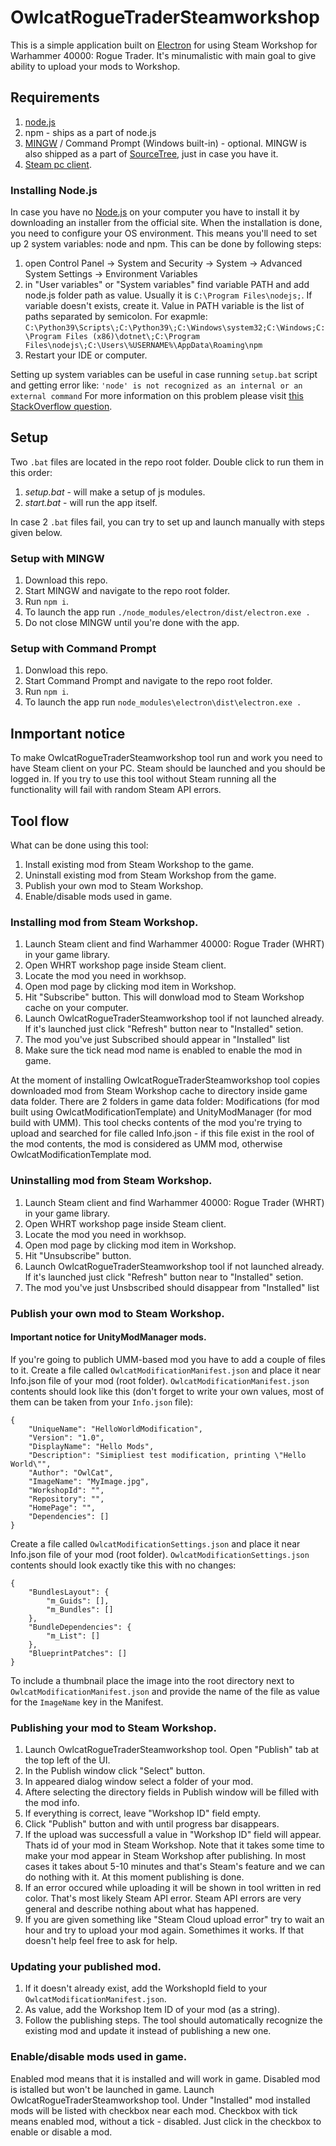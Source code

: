 # OwlcatRogueTraderSteamworkshop
This is a simple application built on [Electron](https://www.electronjs.org/) for using Steam Workshop for Warhammer 40000: Rogue Trader. It's minumalistic with main goal to give ability to upload your mods to Workshop.

## Requirements
1. [node.js](https://nodejs.org/en/download)
2. npm - ships as a part of node.js
3. [MINGW](https://www.mingw-w64.org/) / Command Prompt (Windows built-in) - optional. MINGW is also shipped as a part of [SourceTree](https://www.sourcetreeapp.com/), just in case you have it.
4. [Steam pc client](https://store.steampowered.com/about/).

### Installing Node.js
In case you have no [Node.js](https://nodejs.org/en/download) on your computer you have to install it by downloading an installer from the official site. When the installation is done, you need to configure your OS environment. This means you'll need to set up 2 system variables: node and npm.
This can be done by following steps:
1. open Control Panel -> System and Security -> System -> Advanced System Settings -> Environment Variables
2. in "User variables" or "System variables" find variable PATH and add node.js folder path as value. Usually it is `C:\Program Files\nodejs;`. If variable doesn't exists, create it. Value in PATH variable is the list of paths separated by semicolon. For exapmle: `C:\Python39\Scripts\;C:\Python39\;C:\Windows\system32;C:\Windows;C:\Program Files (x86)\dotnet\;C:\Program Files\nodejs\;C:\Users\%USERNAME%\AppData\Roaming\npm`
3. Restart your IDE or computer.

Setting up system variables can be useful in case running `setup.bat` script and getting error like:
`'node' is not recognized as an internal or an external command`
For more information on this problem please visit [this StackOverflow question](https://stackoverflow.com/questions/23412938/node-is-not-recognized-as-an-internal-or-an-external-command-operable-program).

## Setup 
Two `.bat` files are located in the repo root folder. Double click to run them in this order:
1. *setup.bat* - will make a setup of js modules.
2. *start.bat* - will run the app itself. 

In case 2 `.bat` files fail, you can try to set up and launch manually with steps given below. 

### Setup with MINGW
1. Download this repo.
2. Start MINGW and navigate to the repo root folder.
3. Run `npm i`.
4. To launch the app run `./node_modules/electron/dist/electron.exe .`
5. Do not close MINGW until you're done with the app.

### Setup with Command Prompt
1. Donwload this repo.
2. Start Command Prompt and navigate to the repo root folder.
3. Run `npm i`.
4. To launch the app run `node_modules\electron\dist\electron.exe .`

## Inmportant notice
To make OwlcatRogueTraderSteamworkshop tool run and work you need to have Steam client on your PC. Steam should be launched and you should be logged in. If you try to use this tool without Steam running all the functionality will fail with random Steam API errors.

## Tool flow
What can be done using this tool:
1. Install existing mod from Steam Workshop to the game.
2. Uninstall existing mod from Steam Workshop from the game.
3. Publish your own mod to Steam Workshop.
4. Enable/disable mods used in game.

### Installing mod from Steam Workshop.
1. Launch Steam client and find Warhammer 40000: Rogue Trader (WHRT) in your game library.
2. Open WHRT workshop page inside Steam client.
3. Locate the mod you need in workhsop.
4. Open mod page by clicking mod item in Workshop.
5. Hit "Subscribe" button. This will donwload mod to Steam Workshop cache on your computer.
6. Launch OwlcatRogueTraderSteamworkshop tool if not launched already. If it's launched just click "Refresh" button near to "Installed" setion.
7. The mod you've just Subscribed should appear in "Installed" list 
8. Make sure the tick nead mod name is enabled to enable the mod in game.

At the moment of installing OwlcatRogueTraderSteamworkshop tool copies downloaded mod from Steam Workshop cache to directory inside game data folder. There are 2 folders in game data folder: Modifications (for mod built using OwlcatModificationTemplate) and UnityModManager (for mod build with UMM). This tool checks contents of the mod you're trying to upload and searched for file called Info.json - if this file exist in the rool of the mod contents, the mod is considered as UMM mod, otherwise OwlcatModificationTemplate mod.

### Uninstalling mod from Steam Workshop.
1. Launch Steam client and find Warhammer 40000: Rogue Trader (WHRT) in your game library.
2. Open WHRT workshop page inside Steam client.
3. Locate the mod you need in workhsop.
4. Open mod page by clicking mod item in Workshop.
5. Hit "Unsubscribe" button. 
6. Launch OwlcatRogueTraderSteamworkshop tool if not launched already. If it's launched just click "Refresh" button near to "Installed" setion.
7. The mod you've just Unsbscribed should disappear from "Installed" list 

### Publish your own mod to Steam Workshop.

#### Important notice for UnityModManager mods.
If you're going to publich UMM-based mod you have to add a couple of files to it. 
Create a file called `OwlcatModificationManifest.json` and place it near Info.json file of your mod (root folder). `OwlcatModificationManifest.json` contents should look like this (don't forget to write your own values, most of them can be taken from your `Info.json` file): 
```
{
    "UniqueName": "HelloWorldModification",
    "Version": "1.0",
    "DisplayName": "Hello Mods",
    "Description": "Simipliest test modification, printing \"Hello World\"",
    "Author": "OwlCat",
	"ImageName": "MyImage.jpg",
	"WorkshopId": "",
	"Repository": "",
	"HomePage": "",
	"Dependencies": []
}
```

Create a file called `OwlcatModificationSettings.json` and place it near Info.json file of your mod (root folder). `OwlcatModificationSettings.json` contents should look exactly tike this with no changes:
```
{
    "BundlesLayout": {
        "m_Guids": [],
        "m_Bundles": []
    },
    "BundleDependencies": {
        "m_List": []
    },
    "BlueprintPatches": []
}
```

To include a thumbnail place the image into the root directory next to `OwlcatModificationManifest.json` and provide the name of the file as value for the `ImageName` key in the Manifest.

### Publishing your mod to Steam Workshop.
1. Launch OwlcatRogueTraderSteamworkshop tool. Open "Publish" tab at the top left of the UI.
2. In the Publish window click "Select" button.
3. In appeared dialog window select a folder of your mod.
4. Aftere selecting the directory fields in Publish window will be filled with the mod info.
5. If everything is correct, leave "Workshop ID" field empty.
6. Click "Publish" button and with until progress bar disappears.
7. If the upload was successfull a value in "Workshop ID" field will appear. Thats id of your mod in Steam Workshop. Note that it takes some time to make your mod appear in Steam Workshop after publishing. In most cases it takes about 5-10 minutes and that's Steam's feature and we can do nothing with it. At this moment publishing is done.
8. If an error occured while uploading it will be shown in tool written in red color. That's most likely Steam API error. Steam API errors are very general and describe nothing about what has happened. 
9. If you are given something like "Steam Cloud upload error" try to wait an hour and try to upload your mod again. Somethimes it works. If that doesn't help feel free to ask for help.

### Updating your published mod.
1. If it doesn't already exist, add the WorkshopId field to your `OwlcatModificationManifest.json`.
2. As value, add the Workshop Item ID of your mod (as a string).
3. Follow the publishing steps. The tool should automatically recognize the existing mod and update it instead of publishing a new one.

### Enable/disable mods used in game.
Enabled mod means that it is installed and will work in game. Disabled mod is istalled but won't be launched in game. Launch OwlcatRogueTraderSteamworkshop tool. Under "Installed" mod installed mods will be listed with checkbox near each mod. Checkbox with tick means enabled mod, without a tick - disabled. Just click in the checkbox to enable or disable a mod.
